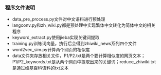 ### 程序文件说明
  * data_pre_process.py文件对中文语料进行预处理<br>
  * langconv.py和zh_wiki.py都是预处理中实现繁体中文转化为简体中文的相关程序<br>
  * keyword_extract.py使用jieba实现关键词提取<br>
  * training.py训练词向量，执行后会得到zhiwiki_news系列四个文件<br>
  * word2vec_sim.py计算两个网页的相似度<br>
  * data文件夹存放相关文件，P1/P2.txt是两个要计算相似度的网页文本；P1/P2_keywords.txt是从两个网页中提取出来的关键词；reduce_zhiwiki.txt是通过维基百科语料的txt文本
